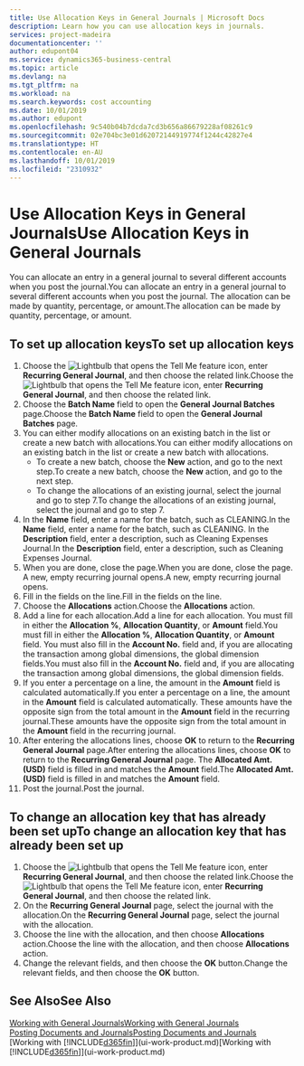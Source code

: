 ```yaml
---
title: Use Allocation Keys in General Journals | Microsoft Docs
description: Learn how you can use allocation keys in journals.
services: project-madeira
documentationcenter: ''
author: edupont04
ms.service: dynamics365-business-central
ms.topic: article
ms.devlang: na
ms.tgt_pltfrm: na
ms.workload: na
ms.search.keywords: cost accounting
ms.date: 10/01/2019
ms.author: edupont
ms.openlocfilehash: 9c540b04b7dcda7cd3b656a86679228af08261c9
ms.sourcegitcommit: 02e704bc3e01d62072144919774f1244c42827e4
ms.translationtype: HT
ms.contentlocale: en-AU
ms.lasthandoff: 10/01/2019
ms.locfileid: "2310932"
---
```

# <a name="use-allocation-keys-in-general-journals"></a><span data-ttu-id="fa696-103">Use Allocation Keys in General Journals</span><span class="sxs-lookup"><span data-stu-id="fa696-103">Use Allocation Keys in General Journals</span></span>
<span data-ttu-id="fa696-104">You can allocate an entry in a general journal to several different accounts when you post the journal.</span><span class="sxs-lookup"><span data-stu-id="fa696-104">You can allocate an entry in a general journal to several different accounts when you post the journal.</span></span> <span data-ttu-id="fa696-105">The allocation can be made by quantity, percentage, or amount.</span><span class="sxs-lookup"><span data-stu-id="fa696-105">The allocation can be made by quantity, percentage, or amount.</span></span>

## <a name="to-set-up-allocation-keys"></a><span data-ttu-id="fa696-106">To set up allocation keys</span><span class="sxs-lookup"><span data-stu-id="fa696-106">To set up allocation keys</span></span>
1. <span data-ttu-id="fa696-107">Choose the ![Lightbulb that opens the Tell Me feature](media/ui-search/search_small.png "Tell me what you want to do") icon, enter **Recurring General Journal**, and then choose the related link.</span><span class="sxs-lookup"><span data-stu-id="fa696-107">Choose the ![Lightbulb that opens the Tell Me feature](media/ui-search/search_small.png "Tell me what you want to do") icon, enter **Recurring General Journal**, and then choose the related link.</span></span>
2. <span data-ttu-id="fa696-108">Choose the **Batch Name** field to open the **General Journal Batches** page.</span><span class="sxs-lookup"><span data-stu-id="fa696-108">Choose the **Batch Name** field to open the **General Journal Batches** page.</span></span>
3. <span data-ttu-id="fa696-109">You can either modify allocations on an existing batch in the list or create a new batch with allocations.</span><span class="sxs-lookup"><span data-stu-id="fa696-109">You can either modify allocations on an existing batch in the list or create a new batch with allocations.</span></span>
   * <span data-ttu-id="fa696-110">To create a new batch, choose the **New** action, and go to the next step.</span><span class="sxs-lookup"><span data-stu-id="fa696-110">To create a new batch, choose the **New** action, and go to the next step.</span></span>
   * <span data-ttu-id="fa696-111">To change the allocations of an existing journal, select the journal and go to step 7.</span><span class="sxs-lookup"><span data-stu-id="fa696-111">To change the allocations of an existing journal, select the journal and go to step 7.</span></span>    
4. <span data-ttu-id="fa696-112">In the **Name** field, enter a name for the batch, such as CLEANING.</span><span class="sxs-lookup"><span data-stu-id="fa696-112">In the **Name** field, enter a name for the batch, such as CLEANING.</span></span> <span data-ttu-id="fa696-113">In the **Description** field, enter a description, such as Cleaning Expenses Journal.</span><span class="sxs-lookup"><span data-stu-id="fa696-113">In the **Description** field, enter a description, such as Cleaning Expenses Journal.</span></span>
5. <span data-ttu-id="fa696-114">When you are done, close the page.</span><span class="sxs-lookup"><span data-stu-id="fa696-114">When you are done, close the page.</span></span> <span data-ttu-id="fa696-115">A new, empty recurring journal opens.</span><span class="sxs-lookup"><span data-stu-id="fa696-115">A new, empty recurring journal opens.</span></span>
6. <span data-ttu-id="fa696-116">Fill in the fields on the line.</span><span class="sxs-lookup"><span data-stu-id="fa696-116">Fill in the fields on the line.</span></span>
7. <span data-ttu-id="fa696-117">Choose the **Allocations** action.</span><span class="sxs-lookup"><span data-stu-id="fa696-117">Choose the **Allocations** action.</span></span>
8. <span data-ttu-id="fa696-118">Add a line for each allocation.</span><span class="sxs-lookup"><span data-stu-id="fa696-118">Add a line for each allocation.</span></span> <span data-ttu-id="fa696-119">You must fill in either the **Allocation %**, **Allocation Quantity**, or **Amount** field.</span><span class="sxs-lookup"><span data-stu-id="fa696-119">You must fill in either the **Allocation %**, **Allocation Quantity**, or **Amount** field.</span></span> <span data-ttu-id="fa696-120">You must also fill in the **Account No.** field and, if you are allocating the transaction among global dimensions, the global dimension fields.</span><span class="sxs-lookup"><span data-stu-id="fa696-120">You must also fill in the **Account No.** field and, if you are allocating the transaction among global dimensions, the global dimension fields.</span></span>
9. <span data-ttu-id="fa696-121">If you enter a percentage on a line, the amount in the **Amount** field is calculated automatically.</span><span class="sxs-lookup"><span data-stu-id="fa696-121">If you enter a percentage on a line, the amount in the **Amount** field is calculated automatically.</span></span> <span data-ttu-id="fa696-122">These amounts have the opposite sign from the total amount in the **Amount** field in the recurring journal.</span><span class="sxs-lookup"><span data-stu-id="fa696-122">These amounts have the opposite sign from the total amount in the **Amount** field in the recurring journal.</span></span>
10. <span data-ttu-id="fa696-123">After entering the allocations lines, choose **OK** to return to the **Recurring General Journal** page.</span><span class="sxs-lookup"><span data-stu-id="fa696-123">After entering the allocations lines, choose **OK** to return to the **Recurring General Journal** page.</span></span> <span data-ttu-id="fa696-124">The **Allocated Amt. (USD)** field is filled in and matches the **Amount** field.</span><span class="sxs-lookup"><span data-stu-id="fa696-124">The **Allocated Amt. (USD)** field is filled in and matches the **Amount** field.</span></span>
11. <span data-ttu-id="fa696-125">Post the journal.</span><span class="sxs-lookup"><span data-stu-id="fa696-125">Post the journal.</span></span>

## <a name="to-change-an-allocation-key-that-has-already-been-set-up"></a><span data-ttu-id="fa696-126">To change an allocation key that has already been set up</span><span class="sxs-lookup"><span data-stu-id="fa696-126">To change an allocation key that has already been set up</span></span>
1. <span data-ttu-id="fa696-127">Choose the ![Lightbulb that opens the Tell Me feature](media/ui-search/search_small.png "Tell me what you want to do") icon, enter **Recurring General Journal**, and then choose the related link.</span><span class="sxs-lookup"><span data-stu-id="fa696-127">Choose the ![Lightbulb that opens the Tell Me feature](media/ui-search/search_small.png "Tell me what you want to do") icon, enter **Recurring General Journal**, and then choose the related link.</span></span>
2. <span data-ttu-id="fa696-128">On the **Recurring General Journal** page, select the journal with the allocation.</span><span class="sxs-lookup"><span data-stu-id="fa696-128">On the **Recurring General Journal** page, select the journal with the allocation.</span></span>
3. <span data-ttu-id="fa696-129">Choose the line with the allocation, and then choose **Allocations** action.</span><span class="sxs-lookup"><span data-stu-id="fa696-129">Choose the line with the allocation, and then choose **Allocations** action.</span></span>
4. <span data-ttu-id="fa696-130">Change the relevant fields, and then choose the **OK** button.</span><span class="sxs-lookup"><span data-stu-id="fa696-130">Change the relevant fields, and then choose the **OK** button.</span></span>

## <a name="see-also"></a><span data-ttu-id="fa696-131">See Also</span><span class="sxs-lookup"><span data-stu-id="fa696-131">See Also</span></span>
[<span data-ttu-id="fa696-132">Working with General Journals</span><span class="sxs-lookup"><span data-stu-id="fa696-132">Working with General Journals</span></span>](ui-work-general-journals.md)  
[<span data-ttu-id="fa696-133">Posting Documents and Journals</span><span class="sxs-lookup"><span data-stu-id="fa696-133">Posting Documents and Journals</span></span>](ui-post-documents-journals.md)  
<span data-ttu-id="fa696-134">[Working with [!INCLUDE[d365fin](includes/d365fin_md.md)]](ui-work-product.md)</span><span class="sxs-lookup"><span data-stu-id="fa696-134">[Working with [!INCLUDE[d365fin](includes/d365fin_md.md)]](ui-work-product.md)</span></span>
